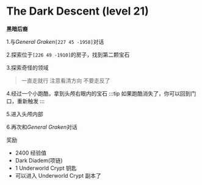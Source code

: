 # The Dark Descent (level 21)
**黑暗后裔**

1.与*General Graken*`[227 45 -1958]`对话

2.探索位于`[226 49 -1910]`的房子，找到第二颗宝石

3.探索奇怪的领域
>一直走就行 注意看清方向 不要走反了

4.经过一个小跑酷，拿到头颅右眼内的宝石
:::tip
如果跑酷消失了，你可以回到门口，重新触发
:::

5.进入头颅内部

6.再次和*General Graken*对话

奖励

+ 2400 经验值
+ Dark Diadem(项链)
+ 1 Underworld Crypt 钥匙
+ 可以进入 Underworld Crypt 副本了